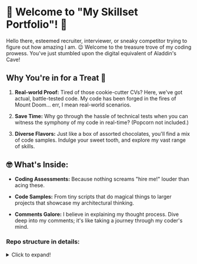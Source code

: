 # 🚀 Welcome to "My Skillset Portfolio"! 🚀

Hello there, esteemed recruiter, interviewer, or sneaky competitor trying to figure out how amazing I am. 😉 Welcome to the treasure trove of my coding prowess. You've just stumbled upon the digital equivalent of Aladdin's Cave!

## Why You're in for a Treat 🍬

1. **Real-world Proof:** Tired of those cookie-cutter CVs? Here, we've got actual, battle-tested code. My code has been forged in the fires of Mount Doom... err, I mean real-world scenarios.

2. **Save Time:** Why go through the hassle of technical tests when you can witness the symphony of my code in real-time? (Popcorn not included.)

3. **Diverse Flavors:** Just like a box of assorted chocolates, you'll find a mix of code samples. Indulge your sweet tooth, and explore my vast range of skills.

## 🤓 What's Inside:

- **Coding Assessments:** Because nothing screams "hire me!" louder than acing these.
  
- **Code Samples:** From tiny scripts that do magical things to larger projects that showcase my architectural thinking.

- **Comments Galore:** I believe in explaining my thought process. Dive deep into my comments; it's like taking a journey through my coder's mind.

### Repo structure in details:

<details>
  <summary>Click to expand!</summary>
```bash
├── CS
│   ├── Dynamic_Programing
│   │   ├── __init__.py
│   │   ├── find_first_non_repeated_char.py
│   │   ├── find_first_non_repeated_char_test.py
│   │   ├── subsequence_sum.py
│   │   └── subsequence_sum_test.py
│   ├── Problem_Solving
│   │   ├── __init__.py
│   │   ├── angle_between_hands.py
│   │   └── angle_between_hands_test.py
│   └── __init__.py
├── Online_Assements
│   └── Nodejs
│       └── Qualified
│           └── Long_List_Word_Filter_API
│               ├── README.md
│               ├── app.js
│               ├── app.test.js
│               ├── package-lock.json
│               └── package.json
├── Projects
│   ├── Monorepo
│   │   └── todo-app-monorepo
│   │       ├── README.md
│   │       ├── lerna.json
│   │       ├── package-lock.json
│   │       ├── package.json
│   │       └── packages
│   │           ├── backend
│   │           │   ├── README.md
│   │           │   ├── codegen.yml
│   │           │   ├── dist
│   │           │   │   ├── app.controller.d.ts
│   │           │   │   ├── app.controller.js
│   │           │   │   ├── app.controller.js.map
│   │           │   │   ├── app.module.d.ts
│   │           │   │   ├── app.module.js
│   │           │   │   ├── app.module.js.map
│   │           │   │   ├── app.service.d.ts
│   │           │   │   ├── app.service.js
│   │           │   │   ├── app.service.js.map
│   │           │   │   ├── main.d.ts
│   │           │   │   ├── main.js
│   │           │   │   ├── main.js.map
│   │           │   │   ├── todo
│   │           │   │   │   ├── todo.entity.d.ts
│   │           │   │   │   ├── todo.entity.js
│   │           │   │   │   ├── todo.entity.js.map
│   │           │   │   │   ├── todo.module.d.ts
│   │           │   │   │   ├── todo.module.js
│   │           │   │   │   ├── todo.module.js.map
│   │           │   │   │   ├── todo.resolver.d.ts
│   │           │   │   │   ├── todo.resolver.js
│   │           │   │   │   ├── todo.resolver.js.map
│   │           │   │   │   ├── todo.service.d.ts
│   │           │   │   │   ├── todo.service.js
│   │           │   │   │   └── todo.service.js.map
│   │           │   │   └── tsconfig.build.tsbuildinfo
│   │           │   ├── docker-compose.yml
│   │           │   ├── nest-cli.json
│   │           │   ├── package-lock.json
│   │           │   ├── package.json
│   │           │   ├── shared
│   │           │   │   └── generated-types
│   │           │   ├── src
│   │           │   │   ├── app.controller.spec.ts
│   │           │   │   ├── app.controller.ts
│   │           │   │   ├── app.module.ts
│   │           │   │   ├── app.service.ts
│   │           │   │   ├── main.ts
│   │           │   │   └── todo
│   │           │   │       ├── todo.entity.spec.ts
│   │           │   │       ├── todo.entity.ts
│   │           │   │       ├── todo.graphql
│   │           │   │       ├── todo.module.ts
│   │           │   │       ├── todo.resolver.spec.ts
│   │           │   │       ├── todo.resolver.ts
│   │           │   │       ├── todo.service.spec.ts
│   │           │   │       └── todo.service.ts
│   │           │   ├── test
│   │           │   │   ├── app.e2e-spec.ts
│   │           │   │   └── jest-e2e.json
│   │           │   ├── tsconfig.build.json
│   │           │   └── tsconfig.json
│   │           ├── frontend
│   │           │   ├── App.tsx
│   │           │   ├── README.md
│   │           │   ├── apollo.ts
│   │           │   ├── app.json
│   │           │   ├── assets
│   │           │   │   ├── adaptive-icon.png
│   │           │   │   ├── favicon.png
│   │           │   │   ├── icon.png
│   │           │   │   └── splash.png
│   │           │   ├── babel.config.js
│   │           │   ├── components
│   │           │   │   └── TodoContainer.tsx
│   │           │   ├── entry.js
│   │           │   ├── environment.js
│   │           │   ├── graphql
│   │           │   │   ├── mutations.ts
│   │           │   │   └── queries.ts
│   │           │   ├── hooks
│   │           │   │   └── ContextProvider.tsx
│   │           │   ├── metro.config.js
│   │           │   ├── package.json
│   │           │   ├── styles.ts
│   │           │   └── tsconfig.json
│   │           └── shared
│   │               ├── generated-types.ts
│   │               ├── graphql-schema
│   │               │   └── schema.graphql
│   │               └── package.json
│   └── Web
│       ├── sample-razzle-app
│       │   ├── README.md
│       │   ├── package-lock.json
│       │   ├── package.json
│       │   ├── public
│       │   │   ├── favicon.ico
│       │   │   └── robots.txt
│       │   ├── sandbox.config.json
│       │   └── src
│       │       ├── App.css
│       │       ├── App.js
│       │       ├── App.test.js
│       │       ├── Home.css
│       │       ├── Home.js
│       │       ├── client.js
│       │       ├── index.js
│       │       ├── react.svg
│       │       └── server.js
│       └── video_streamming
│           └── projects
│               ├── backend
│               │   ├── file_example_MP4_640_3MG.mp4
│               │   ├── package-lock.json
│               │   ├── package.json
│               │   └── server.js
│               └── frontend
│                   ├── README.md
│                   ├── index.js
│                   ├── package-lock.json
│                   ├── package.json
│                   ├── public
│                   │   ├── favicon.ico
│                   │   ├── index.html
│                   │   ├── logo192.png
│                   │   ├── logo512.png
│                   │   ├── manifest.json
│                   │   └── robots.txt
│                   └── src
│                       ├── App.css
│                       ├── App.js
│                       ├── App.test.js
│                       ├── index.css
│                       ├── index.js
│                       ├── logo.svg
│                       ├── reportWebVitals.js
│                       └── setupTests.js
├── README.md
├── __init__.py
├── directory_structure.txt
├── environment.yml
├── package-lock.json
└── package.json

36 directories, 132 files
```

</details>


## Why Should You Use This to Evaluate Me? 🕵️‍♂️

- **It's Authentic:** This isn't code written for a grade or to pass a test. It's a reflection of my passions, my challenges, and my continuous learning journey.
  
- **It's Dynamic:** Unlike static resumes, this portfolio grows and evolves. Like a fine wine, it only gets better with time.

- **It Speaks Volumes:** They say "actions speak louder than words." Well, my code is screaming (in a good way). Listen to it!

## A Few Parting Words...

So dear recruiter, if you're looking for someone who can not only code but also bring a dash of humor, creativity, and zest to the team, look no further. And if you're just here to check out some cool code, that's okay too! 🎉

Stay awesome, and may the code be with you!

---

Getting in touch with me:
[Linkedin](https://www.linkedin.com/in/alvaropaco/)
[Email](mailto:alvaropaconeto@gmail.com)

Follow me work at the social networks
[Medium](https://alvaropaconeto.medium.com/)
[YoutTube](https://youtube.com/@fronteirasdatecnologia?si=RdNN8vIqN3agiNmj)
